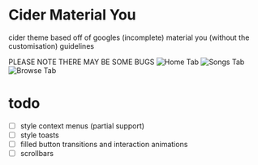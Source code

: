 # Cider Material You
cider theme based off of googles (incomplete) material you (without the customisation) guidelines

PLEASE NOTE THERE MAY BE SOME BUGS
![Home Tab](https://user-images.githubusercontent.com/32418685/154732856-c0e02c1d-94e4-45cb-a314-507d5ec3ac11.png)
![Songs Tab](https://user-images.githubusercontent.com/32418685/154732896-48364df7-64fb-4bcc-aab4-cdb0c01ad7df.png)
![Browse Tab](https://user-images.githubusercontent.com/32418685/154733075-9975cd5b-90e8-4cde-9d8e-209085fcc46f.png)


# todo
 - [ ] style context menus (partial support)
 - [ ] style toasts
 - [ ] filled button transitions and interaction animations
 - [ ] scrollbars
